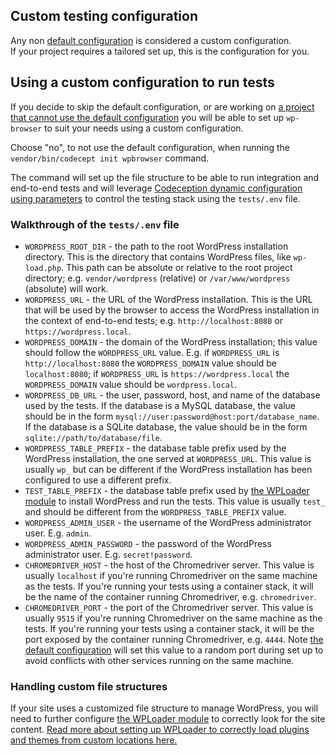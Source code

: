## Custom testing configuration

Any non [default configuration](default-configuration.md) is considered a custom configuration.  
If your project requires a tailored set up, this is the configuration for you.

## Using a custom configuration to run tests

If you decide to skip the default configuration, or are working
on [a project that cannot use the default configuration](default-configuration.md#when-not-to-use-the-default-configuration)
you will be able to set up `wp-browser` to suit your needs using a custom configuration.

Choose "no", to not use the default configuration, when running the `vendor/bin/codecept init wpbrowser` command.

The command will set up the file structure to be able to run integration and end-to-end tests and will
leverage [Codeception dynamic configuration using parameters][1] to control the testing stack using the `tests/.env`
file.

### Walkthrough of the `tests/.env` file

[1]: https://codeception.com/docs/ModulesAndHelpers#Dynamic-Configuration-With-Parameters

* `WORDPRESS_ROOT_DIR` - the path to the root WordPress installation directory. This is the directory that contains
  WordPress files, like `wp-load.php`. This path can be absolute or relative to the root project directory;
  e.g. `vendor/wordpress` (relative) or `/var/www/wordpress` (absolute) will work.
* `WORDPRESS_URL` - the URL of the WordPress installation. This is the URL that will be used by the browser to access
  the WordPress
  installation in the context of end-to-end tests; e.g. `http://localhost:8080` or `https://wordpress.local`.
* `WORDPRESS_DOMAIN` - the domain of the WordPress installation; this value should follow the `WORDPRESS_URL` value.
  E.g. if `WORDPRESS_URL` is `http://localhost:8080` the `WORDPRESS_DOMAIN` value should be `localhost:8080`;
  if `WORDPRESS_URL` is `https://wordpress.local` the `WORDPRESS_DOMAIN` value should be `wordpress.local`.
* `WORDPRESS_DB_URL` - the user, password, host, and name of the database used by the tests. If the database is a MySQL
  database, the value should be in the form `mysql://user:password@host:port/database_name`.
  If the database is a SQLite database, the value should be in the form `sqlite://path/to/database/file`.
* `WORDPRESS_TABLE_PREFIX` - the database table prefix used by the WordPress installation, the one served
  at `WORDPRESS_URL`.
  This value is usually `wp_` but can be different if the WordPress installation has been configured to use a different
  prefix.
* `TEST_TABLE_PREFIX` - the database table prefix used by [the WPLoader module](modules/WPLoader.md#configuration) to
  install WordPress and run the tests. This value is usually `test_` and should be different from
  the `WORDPRESS_TABLE_PREFIX` value.
* `WORDPRESS_ADMIN_USER` - the username of the WordPress administrator user. E.g. `admin`.
* `WORDPRESS_ADMIN_PASSWORD` - the password of the WordPress administrator user. E.g. `secret!password`.
* `CHROMEDRIVER_HOST` - the host of the Chromedriver server. This value is usually `localhost` if you're running
  Chromedriver on the same machine as the tests. If you're running your tests using a container stack, it will be the
  name of the container running Chromedriver, e.g. `chromedriver`.
* `CHROMEDRIVER_PORT` - the port of the Chromedriver server. This value is usually `9515` if you're running Chromedriver
  on the same machine as the tests. If you're running your tests using a container stack, it will be the port exposed by
  the container running Chromedriver, e.g. `4444`. Note [the default configuration](default-configuration.md) will set
  this value to a random port during set up to avoid conflicts with other services running on the same machine.

### Handling custom file structures

If your site uses a customized file structure to manage WordPress, you will need to further
configure [the WPLoader module](modules/WPLoader.md#configuration) to correctly look for the site content.
[Read more about setting up WPLoader to correctly load plugins and themes from custom locations here.](modules/WPLoader.md#handling-a-custom-site-structure)
